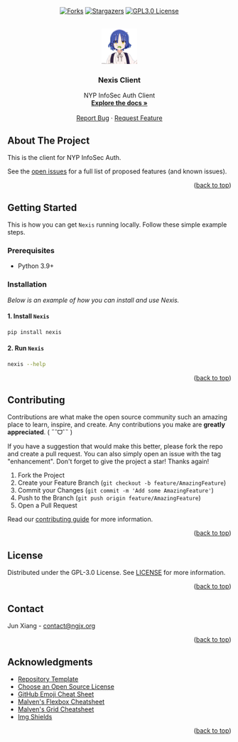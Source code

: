 <!-- Allow HTML -->
<!-- markdownlint-disable MD033 -->

<!-- Allow HTML top-level heading -->
<!-- markdownlint-disable MD041 -->

<a name="readme-top"></a>

<!-- PROJECT SHIELDS -->
<div align="center">

<a href="[forks-url]">[![Forks][forks-shield]][forks-url]</a>
<a href="[stars-url]">[![Stargazers][stars-shield]][stars-url]</a>
<a href="[license-url]">[![GPL3.0 License][license-shield]][license-url]</a>

</div>

<!-- PROJECT LOGO -->
<br />
<div align="center">
  <a href="https://github.com/caffeine-addictt/nexis-client">
    <img src="assets/logo.png" alt="Logo" width="80" height="80">
  </a>

  <h3 align="center">Nexis Client</h3>

  <p align="center">
    NYP InfoSec Auth Client
    <br />
    <a href="https://github.com/caffeine-addictt/nexis-client/blob/main/docs">
      <strong>Explore the docs »</strong>
    </a>
    <br />
    <br />
    <a href="https://github.com/caffeine-addictt/nexis-client/issues">Report Bug</a>
    ·
    <a href="https://github.com/caffeine-addictt/nexis-client/issues">Request Feature</a>
  </p>
</div>

<!-- ABOUT THE PROJECT -->

## About The Project

This is the client for NYP InfoSec Auth.

See the [open issues](https://github.com/caffeine-addictt/nexis-client/issues)
for a full list of proposed features (and known issues).

<p align="right">(<a href="#readme-top">back to top</a>)</p>

<!-- GETTING STARTED -->

## Getting Started

This is how you can get `Nexis` running locally.
Follow these simple example steps.

### Prerequisites

- Python 3.9+

### Installation

_Below is an example of how you can install and use Nexis._

#### 1. Install `Nexis`

```sh
pip install nexis
```

#### 2. Run `Nexis`

```sh
nexis --help
```

<p align="right">(<a href="#readme-top">back to top</a>)</p>

<!-- CONTRIBUTING -->

## Contributing

Contributions are what make the open source community
such an amazing place to learn, inspire, and create.
Any contributions you make are **greatly appreciated**. ( ˶ˆᗜˆ˵ )

If you have a suggestion that would make this better,
please fork the repo and create a pull request.
You can also simply open an issue with the tag "enhancement".
Don't forget to give the project a star! Thanks again!

1. Fork the Project
2. Create your Feature Branch (`git checkout -b feature/AmazingFeature`)
3. Commit your Changes (`git commit -m 'Add some AmazingFeature'`)
4. Push to the Branch (`git push origin feature/AmazingFeature`)
5. Open a Pull Request

Read our [contributing guide](./CONTRIBUTING.md) for more information.

<p align="right">(<a href="#readme-top">back to top</a>)</p>

<!-- LICENSE -->

## License

Distributed under the GPL-3.0 License. See [LICENSE](./LICENSE) for more information.

<p align="right">(<a href="#readme-top">back to top</a>)</p>

<!-- CONTACT -->

## Contact

Jun Xiang - [contact@ngjx.org](mailto:contact@ngjx.org)

<p align="right">(<a href="#readme-top">back to top</a>)</p>

<!-- ACKNOWLEDGMENTS -->

## Acknowledgments

- [Repository Template](https://github.com/caffeine-addictt/template)
- [Choose an Open Source License](https://choosealicense.com)
- [GitHub Emoji Cheat Sheet](https://www.webpagefx.com/tools/emoji-cheat-sheet)
- [Malven's Flexbox Cheatsheet](https://flexbox.malven.co/)
- [Malven's Grid Cheatsheet](https://grid.malven.co/)
- [Img Shields](https://shields.io)

<p align="right">(<a href="#readme-top">back to top</a>)</p>

<!-- MARKDOWN LINKS & IMAGES -->
<!-- https://www.markdownguide.org/basic-syntax/#reference-style-links -->

[forks-shield]: https://img.shields.io/github/forks/caffeine-addictt/nexis-client.svg?style=for-the-badge
[forks-url]: https://github.com/caffeine-addictt/nexis-client/network/members
[stars-shield]: https://img.shields.io/github/stars/caffeine-addictt/nexis-client.svg?style=for-the-badge&color=yellow
[stars-url]: https://github.com/caffeine-addictt/nexis-client/stargazers
[license-shield]: https://img.shields.io/github/license/caffeine-addictt/nexis-client.svg?style=for-the-badge
[license-url]: https://github.com/caffeine-addictt/nexis-client/blob/main/LICENSE
